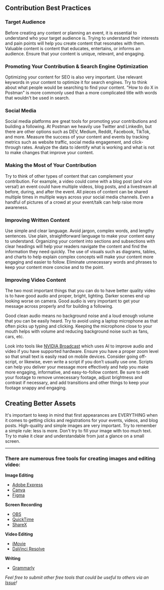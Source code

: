 ## Contribution Best Practices

### Target Audience
Before creating any content or planning an event, it is essential to understand who your target audience is. Trying to understand their interests and pain points will help you create content that resonates with them. Valuable content is content that educates, entertains, or informs an audience. Ensure that your content is unique, relevant, and engaging.

### Promoting Your Contribution & Search Engine Optimization
Optimizing your content for SEO is also very important. Use relevant keywords in your content to optimize it for search engines. Try to think about what people would be searching to find your content. "How to do X in Postman" is more commonly used than a more complicated title with words that wouldn't be used in search.

### Social Media
Social media platforms are great tools for promoting your contributions and building a following. At Postman we heavily use Twitter and LinkedIn, but there are other options such as DEV, Medium, Reddit, Facebook, TikTok, and more. Measure the success of your content and events by tracking metrics such as website traffic, social media engagement, and click-through rates. Analyze the data to identify what is working and what is not to make changes that improve your content.

### Making the Most of Your Contribution
Try to think of other types of content that can complement your contribution. For example, a video could come with a blog post (and vice versa!) an event could have multiple videos, blog posts, and a livestream all before, during, and after the event. All pieces of content can be shared multiple times in multiple ways across your social media channels. Even a handful of pictures of a crowd at your event/talk can help raise more awareness.

### Improving Written Content
Use simple and clear language. Avoid jargon, complex words, and lengthy sentences. Use plain, straightforward language to make your content easy to understand. Organizing your content into sections and subsections with clear headings will help your readers navigate the content and find the information they need quickly. The use of visuals such as diagrams, tables, and charts to help explain complex concepts will make your content more engaging and easier to follow. Eliminate unnecessary words and phrases to keep your content more concise and to the point.

### Improving Video Content
The two most important things that you can do to have better quality video is to have good audio and proper, bright, lighting. Darker scenes end up looking worse on camera. Good audio is very important to get your message across properly and for building a following. 

Good clean audio means no background noise and a loud enough volume that you can be easily heard. Try to avoid using a laptop microphone as that often picks up typing and clicking. Keeping the microphone close to your mouth helps with volume and reducing background noise such as fans, cars, etc.

Look into tools like [NVIDIA Broadcast](https://www.nvidia.com/en-us/geforce/broadcasting/broadcast-app/) which uses AI to improve audio and video if you have supported hardware. Ensure you have a proper zoom level so that small text is easily read on mobile devices. Consider going off-script, or likewise, even write a script if you don’t usually use one. Scripts can help you deliver your message more effectively and help you make more engaging, informative, and easy-to-follow content. Be sure to edit your footage to remove unnecessary footage, adjust brightness and contrast if necessary, and add transitions and other things to keep your footage snappy and engaging.

## Creating Better Assets
It's important to keep in mind that first appearances are EVERYTHING when it comes to getting clicks and registrations for your events, videos, and blog posts. High-quality and simple images are very important. Try to remember a simple rule: less is more. Don't try to fill your image with too much text. Try to make it clear and understandable from just a glance on a small screen.

--- 

### There are numerous free tools for creating images and editing video:

**Image Editing**
- [Adobe Express](https://www.adobe.com/express/)
- [Canva](https://www.canva.com/)
- [Figma](https://www.figma.com/)

**Screen Recording**
- [OBS](https://obsproject.com/)
- [QuickTime](https://support.apple.com/guide/quicktime-player/record-your-screen-qtp97b08e666/mac)
- [ShareX](https://getsharex.com/)

**Video Editing**
- [iMovie](https://www.apple.com/imovie/)
- [DaVinci Resolve](https://www.blackmagicdesign.com/ca/products/davinciresolve)

**Writing**
- [Grammarly](https://www.grammarly.com)

*Feel free to submit other free tools that could be useful to others via an [Issue](https://github.com/Kcorb95/Postman-Supernova-Program-Resources/issues)!*
